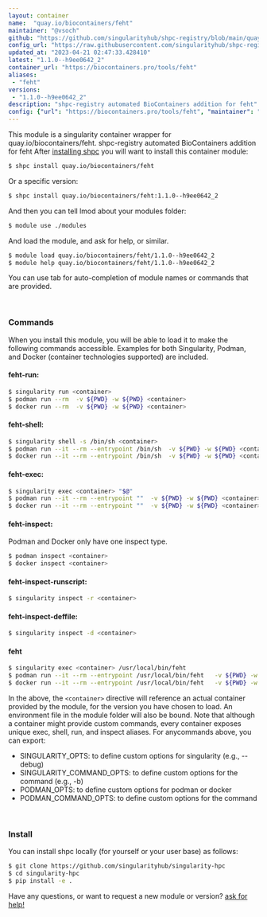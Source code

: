```yaml
---
layout: container
name:  "quay.io/biocontainers/feht"
maintainer: "@vsoch"
github: "https://github.com/singularityhub/shpc-registry/blob/main/quay.io/biocontainers/feht/container.yaml"
config_url: "https://raw.githubusercontent.com/singularityhub/shpc-registry/main/quay.io/biocontainers/feht/container.yaml"
updated_at: "2023-04-21 02:47:33.428410"
latest: "1.1.0--h9ee0642_2"
container_url: "https://biocontainers.pro/tools/feht"
aliases:
 - "feht"
versions:
 - "1.1.0--h9ee0642_2"
description: "shpc-registry automated BioContainers addition for feht"
config: {"url": "https://biocontainers.pro/tools/feht", "maintainer": "@vsoch", "description": "shpc-registry automated BioContainers addition for feht", "latest": {"1.1.0--h9ee0642_2": "sha256:90fe268421161dea13e0b16b1550fc5069f1e8e556253ff7b45603f3e29ffb47"}, "tags": {"1.1.0--h9ee0642_2": "sha256:90fe268421161dea13e0b16b1550fc5069f1e8e556253ff7b45603f3e29ffb47"}, "docker": "quay.io/biocontainers/feht", "aliases": {"feht": "/usr/local/bin/feht"}}
---
```


This module is a singularity container wrapper for quay.io/biocontainers/feht.
shpc-registry automated BioContainers addition for feht
After [installing shpc](#install) you will want to install this container module:


```bash
$ shpc install quay.io/biocontainers/feht
```

Or a specific version:

```bash
$ shpc install quay.io/biocontainers/feht:1.1.0--h9ee0642_2
```

And then you can tell lmod about your modules folder:

```bash
$ module use ./modules
```

And load the module, and ask for help, or similar.

```bash
$ module load quay.io/biocontainers/feht/1.1.0--h9ee0642_2
$ module help quay.io/biocontainers/feht/1.1.0--h9ee0642_2
```

You can use tab for auto-completion of module names or commands that are provided.

<br>

### Commands

When you install this module, you will be able to load it to make the following commands accessible.
Examples for both Singularity, Podman, and Docker (container technologies supported) are included.

#### feht-run:

```bash
$ singularity run <container>
$ podman run --rm  -v ${PWD} -w ${PWD} <container>
$ docker run --rm  -v ${PWD} -w ${PWD} <container>
```

#### feht-shell:

```bash
$ singularity shell -s /bin/sh <container>
$ podman run --it --rm --entrypoint /bin/sh  -v ${PWD} -w ${PWD} <container>
$ docker run --it --rm --entrypoint /bin/sh  -v ${PWD} -w ${PWD} <container>
```

#### feht-exec:

```bash
$ singularity exec <container> "$@"
$ podman run --it --rm --entrypoint ""  -v ${PWD} -w ${PWD} <container> "$@"
$ docker run --it --rm --entrypoint ""  -v ${PWD} -w ${PWD} <container> "$@"
```

#### feht-inspect:

Podman and Docker only have one inspect type.

```bash
$ podman inspect <container>
$ docker inspect <container>
```

#### feht-inspect-runscript:

```bash
$ singularity inspect -r <container>
```

#### feht-inspect-deffile:

```bash
$ singularity inspect -d <container>
```


#### feht

```bash
$ singularity exec <container> /usr/local/bin/feht
$ podman run --it --rm --entrypoint /usr/local/bin/feht   -v ${PWD} -w ${PWD} <container> -c " $@"
$ docker run --it --rm --entrypoint /usr/local/bin/feht   -v ${PWD} -w ${PWD} <container> -c " $@"
```



In the above, the `<container>` directive will reference an actual container provided
by the module, for the version you have chosen to load. An environment file in the
module folder will also be bound. Note that although a container
might provide custom commands, every container exposes unique exec, shell, run, and
inspect aliases. For anycommands above, you can export:

 - SINGULARITY_OPTS: to define custom options for singularity (e.g., --debug)
 - SINGULARITY_COMMAND_OPTS: to define custom options for the command (e.g., -b)
 - PODMAN_OPTS: to define custom options for podman or docker
 - PODMAN_COMMAND_OPTS: to define custom options for the command

<br>

### Install

You can install shpc locally (for yourself or your user base) as follows:

```bash
$ git clone https://github.com/singularityhub/singularity-hpc
$ cd singularity-hpc
$ pip install -e .
```

Have any questions, or want to request a new module or version? [ask for help!](https://github.com/singularityhub/singularity-hpc/issues)